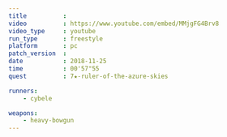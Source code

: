 ```yaml
---
title          :
video          : https://www.youtube.com/embed/MMjgFG4Brv8
video_type     : youtube
run_type       : freestyle
platform       : pc
patch_version  :
date           : 2018-11-25
time           : 00'57"55
quest          : 7★-ruler-of-the-azure-skies

runners:
    - cybele

weapons:
    - heavy-bowgun
---
```

